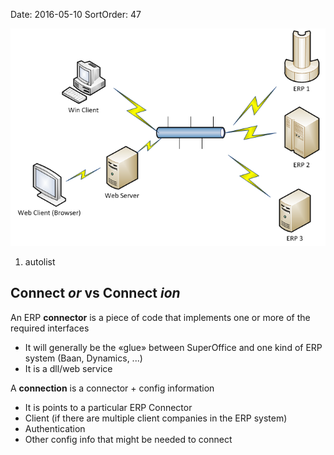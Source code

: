 Date: 2016-05-10
SortOrder: 47

![](Components.png)
1. autolist

Connect *or* vs Connect *ion*
-----------------------------

An ERP **connector** is a piece of code that implements one or more of the required interfaces
-   It will generally be the «glue» between SuperOffice and one kind of ERP system (Baan, Dynamics, ...)
-   It is a dll/web service

A **connection** is a connector + config information
-   It is points to a particular ERP Connector
-   Client (if there are multiple client companies in the ERP system)
-   Authentication
-   Other config info that might be needed to connect
